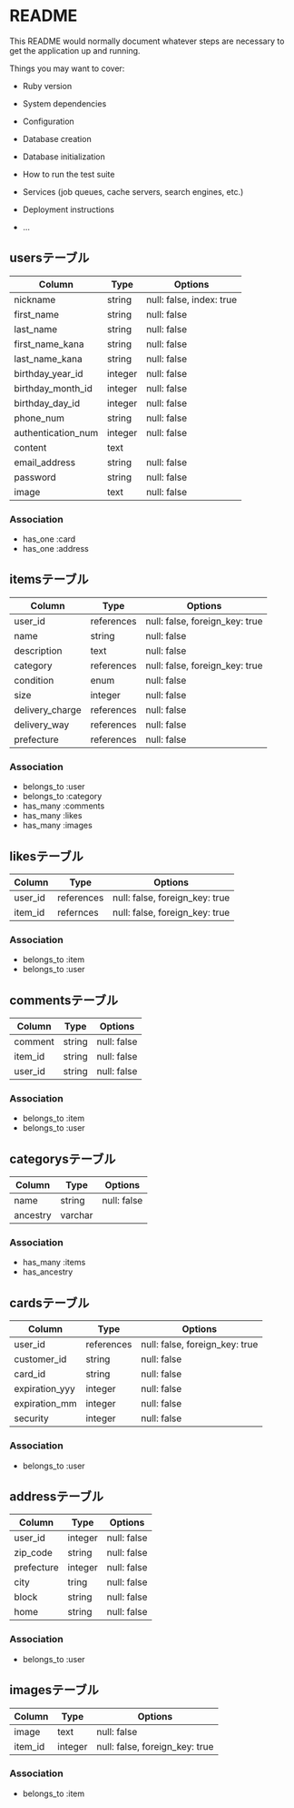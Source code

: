 # README

This README would normally document whatever steps are necessary to get the
application up and running.

Things you may want to cover:

* Ruby version

* System dependencies

* Configuration

* Database creation

* Database initialization

* How to run the test suite

* Services (job queues, cache servers, search engines, etc.)

* Deployment instructions

* ...



## usersテーブル
|Column|Type|Options|
|------|----|-------|
|nickname|string|null: false, index: true|
|first_name|string|null: false|
|last_name|string|null: false|
|first_name_kana|string|null: false|
|last_name_kana|string|null: false|
|birthday_year_id|integer|null: false|
|birthday_month_id|integer|null: false|
|birthday_day_id|integer|null: false|
|phone_num|string|null: false|
|authentication_num|integer|null: false|
|content|text|
|email_address|string|null: false|
|password|string|null: false|
|image|text|null: false|
### Association
- has_one :card
- has_one :address

## itemsテーブル
|Column|Type|Options|
|------|----|-------|
|user_id|references|null: false, foreign_key: true|
|name|string|null: false|
|description|text|null: false|
|category|references|null: false, foreign_key: true|
|condition|enum| null: false|
|size|integer|null: false|
|delivery_charge|references|null: false|
|delivery_way|references|null: false|
|prefecture|references|null: false|

### Association
- belongs_to :user
- belongs_to :category
- has_many :comments
- has_many :likes
- has_many :images


## likesテーブル
|Column|Type|Options|
|------|----|-------|
|user_id|references|null: false, foreign_key: true|
|item_id|refernces|null: false, foreign_key: true|
### Association
- belongs_to :item
- belongs_to :user


## commentsテーブル
|Column|Type|Options|
|------|----|-------|
|comment|string|null: false|
|item_id|string|null: false|
|user_id|string|null: false|
### Association
- belongs_to :item
- belongs_to :user

## categorysテーブル
|Column|Type|Options|
|------|----|-------|
|name|string|null: false|
|ancestry|varchar|
### Association
- has_many :items
- has_ancestry


## cardsテーブル
|Column|Type|Options|
|------|----|-------|
|user_id|references|null: false, foreign_key: true|
|customer_id|string|null: false|
|card_id|string|null: false|
|expiration_yyy|integer|null: false|
|expiration_mm|integer|null: false|
|security|integer|null: false|
### Association
- belongs_to :user


## addressテーブル
|Column|Type|Options|
|------|----|-------|
|user_id|integer|null: false|
|zip_code|string|null: false|
|prefecture|integer|null: false|
|city|tring|null: false|
|block|string|null: false|
|home|string|null: false|
### Association
- belongs_to :user


## imagesテーブル
|Column|Type|Options|
|------|----|-------|
|image|text|null: false|
|item_id|integer|null: false, foreign_key: true|
### Association
- belongs_to :item
